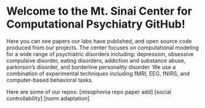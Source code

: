 # Welcome to the Mt. Sinai Center for Computational Psychiatry GitHub!

Here you can see papers our labs have published, and open source code produced from our projects. 
The center focuses on computational modeling for a wide range of psychiatric disorders including: depression, obsessive compulsive disorder, eating disorders, addiction and substance abuse, parkinson’s disorder, and borderline personality disorder. We use a combination of experimental techniques including fMRI, EEG, fNIRS, and computer-based behavioral tasks. 

Here are some of our repos: 
[misophonia repo paper add]
[social controllability]
[norm adaptation]

